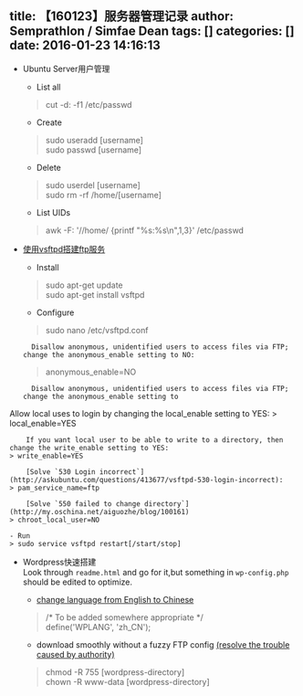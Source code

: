 title: 【160123】服务器管理记录
author: Semprathlon / Simfae Dean
tags: []
categories: []
date: 2016-01-23 14:16:13
---
* Ubuntu Server用户管理  
	- List all
	> cut -d: -f1 /etc/passwd
	
	- Create  
	> sudo useradd [username]  
	> sudo passwd [username]
	
	- Delete  
	> sudo userdel [username]  
	> sudo rm -rf /home/[username]
        
	- List UIDs  
	> awk -F: '/\/home/ {printf "%s:%s\n",$1,$3}' /etc/passwd

* [使用vsftpd搭建ftp服务](http://www.liquidweb.com/kb/how-to-install-and-configure-vsftpd-on-ubuntu-14-04-lts/)  
	- Install  
	> sudo apt-get update  
	> sudo apt-get install vsftpd

	- Configure  
	> sudo nano /etc/vsftpd.conf

		Disallow anonymous, unidentified users to access files via FTP; change the anonymous_enable setting to NO:
	> anonymous_enable=NO
	
		Disallow anonymous, unidentified users to access files via FTP; change the anonymous_enable setting to
Allow local uses to login by changing the local_enable setting to YES:
	> local_enable=YES  

		If you want local user to be able to write to a directory, then change the write_enable setting to YES:
	> write_enable=YES

		[Solve `530 Login incorrect`](http://askubuntu.com/questions/413677/vsftpd-530-login-incorrect):
	> pam_service_name=ftp

		[Solve `550 failed to change directory`](http://my.oschina.net/aiguozhe/blog/100161)
	> chroot_local_user=NO
	
	- Run
	> sudo service vsftpd restart[/start/stop]

* Wordpress快速搭建   
	Look through `readme.html` and go for it,but something in `wp-config.php` should be edited to optimize.
	- [change language from English to Chinese](https://cn.wordpress.org/switching/)  
	> /* To be added somewhere appropriate */  
	> define('WPLANG', 'zh_CN');
	
	- download smoothly without a fuzzy FTP config [(resolve the trouble caused by authority)](http://www.sjyhome.com/wordpress/wp-ftp.html)
	> chmod -R 755 [wordpress-directory]  
	> chown -R www-data [wordpress-directory]  